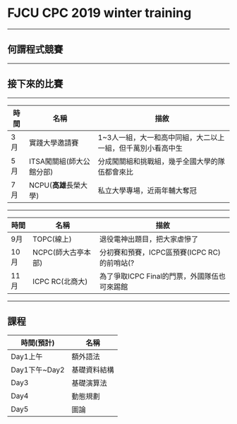 # FJCU CPC 2019 winter training
----
## 何謂程式競賽
----
## 接下來的比賽
----
|時間|名稱|描敘|
|--|--|--|
|3月|實踐大學邀請賽|1~3人一組，大一和高中同組，大二以上一組，但千萬別小看高中生|
|5月|ITSA闖關組(師大公館分部)|分成闖關組和挑戰組，幾乎全國大學的隊伍都會來比|
|7月|NCPU(**高雄**長榮大學)|私立大學專場，近兩年輔大奪冠|
----
|時間|名稱|描敘|
|--|--|--|
|9月|TOPC(線上)|退役電神出題目，把大家虐慘了|
|10月|NCPC(師大古亭本部)|分初賽和預賽，ICPC區預賽(ICPC RC)的前哨站(?|
|11月|ICPC RC(北商大)|為了爭取ICPC Final的門票，外國隊伍也可來踢館|
----
## 課程
|時間(預計)|名稱|
|--|--|
|Day1上午|額外語法|
|Day1下午~Day2|基礎資料結構|
|Day3|基礎演算法|
|Day4|動態規劃|
|Day5|圖論|